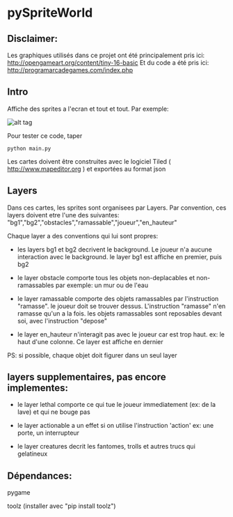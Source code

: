 # pySpriteWorld

## Disclaimer:
Les graphiques utilisés dans ce projet ont été principalement pris ici:
http://opengameart.org/content/tiny-16-basic
Et du code a été pris ici:
http://programarcadegames.com/index.php

## Intro

Affiche des sprites a l'ecran et tout et tout.
Par exemple:

![alt tag](https://github.com/yannche/pySpriteWorld/blob/master/data/tiny_example.png)

Pour tester ce code, taper

    python main.py

Les cartes doivent être construites avec le logiciel Tiled ( http://www.mapeditor.org ) et exportées au format json


## Layers

Dans ces cartes, les sprites sont organisees par Layers.
Par convention, ces layers doivent etre l'une des suivantes:
"bg1","bg2","obstacles","ramassable","joueur","en_hauteur"

Chaque layer a des conventions qui lui sont propres:

  * les layers bg1 et bg2 decrivent le background.
    Le joueur n'a aucune interaction avec le background.
    le layer bg1 est affiche en premier, puis bg2

  * le layer obstacle comporte tous les objets non-deplacables et non-ramassables
    par exemple: un mur ou de l'eau

  * le layer ramassable comporte des objets ramassables par l'instruction "ramasse".
    le joueur doit se trouver dessus. L'instruction "ramasse" n'en ramasse qu'un a la fois.
    les objets ramassables sont reposables devant soi, avec l'instruction "depose"

  * le layer en_hauteur n'interagit pas avec le joueur car est trop haut.
    ex: le haut d'une colonne. Ce layer est affiche en dernier

  PS: si possible, chaque objet doit figurer dans un seul layer


   layers supplementaires, pas encore implementes:
   ----------------------------------------------

  * le layer lethal comporte ce qui tue le joueur immediatement (ex: de la lave) et qui ne bouge pas

  * le layer actionable a un effet si on utilise l'instruction 'action'
    ex: une porte, un interrupteur

  * le layer creatures decrit les fantomes, trolls et autres trucs qui gelatineux


## Dépendances:
  pygame

  toolz (installer avec "pip install toolz")
